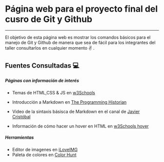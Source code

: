 # Página web para el proyecto final del cusro de Git y Github
---
El objetivo de esta página web es mostrar los comandos básicos para el manejo de Git y Github  de manera que sea de fácil para los integrantes del taller consultarlos en cualquier momento ✌️ .

## **Fuentes Consultadas** 💻
##### **Páginas con información de interés**

* Temas de HTML,CSS & JS en [w3Schools](https://www.w3schools.com/ )

* Introducción a Markdown en [The Programming Historian](https://programminghistorian.org/es/lecciones/introduccion-a-markdown)
* Video de la sintaxis básisca de Markdown en el canal de [Javier Cristóbal](https://www.youtube.com/watch?v=y6XdzBNC0_0)
* Información de cómo hacer un hover en HTML en [w3Schools hover](https://www.w3schools.com/howto/howto_css_transition_hover.asp)

##### **Herramientas**

* Editor de imagenes en [iLoveIMG](https://www.iloveimg.com/)
* Paleta de colores en [Color Hunt](https://colorhunt.co/)






